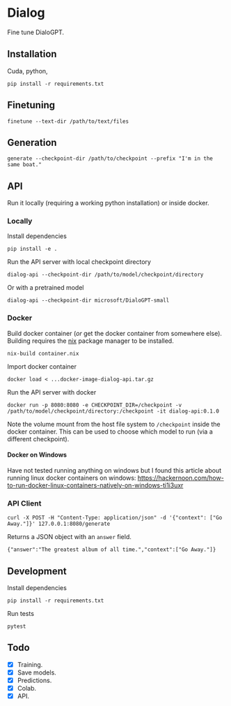 # Dialog

Fine tune DialoGPT.

## Installation

Cuda, python,

    pip install -r requirements.txt

## Finetuning

    finetune --text-dir /path/to/text/files

## Generation

    generate --checkpoint-dir /path/to/checkpoint --prefix "I'm in the same boat."

## API

Run it locally (requiring a working python installation) or inside docker.

### Locally
Install dependencies

    pip install -e .

Run the API server with local checkpoint directory

    dialog-api --checkpoint-dir /path/to/model/checkpoint/directory

Or with a pretrained model

    dialog-api --checkpoint-dir microsoft/DialoGPT-small

### Docker
Build docker container (*or* get the docker container from somewhere else).
Building requires the [nix](https://nixos.org/download.html) package manager to
be installed.

    nix-build container.nix

Import docker container

    docker load < ...docker-image-dialog-api.tar.gz

Run the API server with docker

    docker run -p 8080:8080 -e CHECKPOINT_DIR=/checkpoint -v /path/to/model/checkpoint/directory:/checkpoint -it dialog-api:0.1.0

Note the volume mount from the host file system to `/checkpoint` inside
the docker container. This can be used to choose which model to run (via a
different checkpoint).

#### Docker on Windows
Have not tested running anything on windows but I found this article about
running linux docker containers on windows:
https://hackernoon.com/how-to-run-docker-linux-containers-natively-on-windows-ti1i3uxr

### API Client

    curl -X POST -H "Content-Type: application/json" -d '{"context": ["Go Away."]}' 127.0.0.1:8080/generate

Returns a JSON object with an `answer` field.

    {"answer":"The greatest album of all time.","context":["Go Away."]}


## Development
Install dependencies

    pip install -r requirements.txt

Run tests

    pytest

## Todo

- [x] Training.
- [x] Save models.
- [x] Predictions.
- [x] Colab.
- [x] API.
